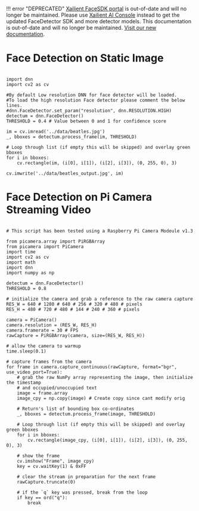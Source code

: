 !!! error "DEPRECATED"
    [Xailient FaceSDK portal](https://sdk.xailient.com) is out-of-date and will no longer be maintained. Please use [Xailient AI Console](https://console.xailient.com) instead to get the updated FaceDetector SDK and more detector models.
    This documentation is out-of-date and will no longer be maintained. [Visit our new documentation](https://xailient-docs.readthedocs.org).
    
# Face Detection on Static Image

<pre><code>
import dnn
import cv2 as cv

#By default Low resolution DNN for face detector will be loaded.
#To load the high resolution Face detector please comment the below lines.
#dnn.FaceDetector.set_param("resolution", dnn.RESOLUTION.HIGH)
detectum = dnn.FaceDetector()
THRESHOLD = 0.4 # Value between 0 and 1 for confidence score

im = cv.imread('../data/beatles.jpg')
_, bboxes = detectum.process_frame(im, THRESHOLD)

# Loop through list (if empty this will be skipped) and overlay green bboxes
for i in bboxes:
    cv.rectangle(im, (i[0], i[1]), (i[2], i[3]), (0, 255, 0), 3)

cv.imwrite('../data/beatles_output.jpg', im)
</code></pre>


# Face Detection on Pi Camera Streaming Video

<pre><code>
# This script has been tested using a Raspberry Pi Camera Modeule v1.3

from picamera.array import PiRGBArray
from picamera import PiCamera
import time
import cv2 as cv
import math
import dnn
import numpy as np

detectum = dnn.FaceDetector()
THRESHOLD = 0.8
 
# initialize the camera and grab a reference to the raw camera capture
RES_W = 640 # 1280 # 640 # 256 # 320 # 480 # pixels
RES_H = 480 # 720 # 480 # 144 # 240 # 360 # pixels

camera = PiCamera()
camera.resolution = (RES_W, RES_H)
camera.framerate = 30 # FPS
rawCapture = PiRGBArray(camera, size=(RES_W, RES_H))
 
# allow the camera to warmup
time.sleep(0.1)
 
# capture frames from the camera
for frame in camera.capture_continuous(rawCapture, format="bgr", use_video_port=True):
    # grab the raw NumPy array representing the image, then initialize the timestamp
    # and occupied/unoccupied text
    image = frame.array
    image_cpy = np.copy(image) # Create copy since cant modify orig

    # Return's list of bounding box co-ordinates
    _, bboxes = detectum.process_frame(image, THRESHOLD)

    # Loop through list (if empty this will be skipped) and overlay green bboxes
    for i in bboxes:
        cv.rectangle(image_cpy, (i[0], i[1]), (i[2], i[3]), (0, 255, 0), 3)
    
    # show the frame
    cv.imshow("Frame", image_cpy)
    key = cv.waitKey(1) & 0xFF
 
    # clear the stream in preparation for the next frame
    rawCapture.truncate(0)
 
    # if the `q` key was pressed, break from the loop
    if key == ord("q"):
        break

</code></pre>